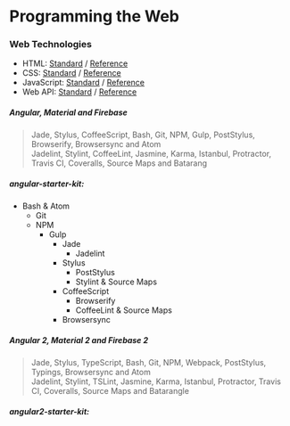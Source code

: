 # Programming the Web

### Web Technologies
* HTML: [Standard](https://www.w3.org/TR/html51/) / [Reference](https://developer.mozilla.org/en-US/docs/Web/HTML/Reference)
* CSS: [Standard](https://www.w3.org/Style/CSS/current-work) / [Reference](https://developer.mozilla.org/en-US/docs/Web/CSS/Reference)
* JavaScript: [Standard](http://www.ecma-international.org/ecma-262/6.0/) / [Reference](https://developer.mozilla.org/en-US/docs/Web/JavaScript/Reference)
* Web API: [Standard](https://www.w3.org/TR/#tr_Javascript_APIs) / [Reference](https://github.com/Shyam-Chen/Web-Cheat-Sheet/blob/master/Web-API-Reference.md)

##### Angular, Material and Firebase
> Jade, Stylus, CoffeeScript, Bash, Git, NPM, Gulp, PostStylus, Browserify, Browsersync and Atom<br>
> Jadelint, Stylint, CoffeeLint, Jasmine, Karma, Istanbul, Protractor, Travis CI, Coveralls, Source Maps and Batarang

##### angular-starter-kit:
* Bash & Atom
  * Git
  * NPM
    * Gulp
      * Jade
        * Jadelint
      * Stylus
        * PostStylus
        * Stylint & Source Maps
      * CoffeeScript
        * Browserify
        * CoffeeLint & Source Maps
      * Browsersync

##### Angular 2, Material 2 and Firebase 2
> Jade, Stylus, TypeScript, Bash, Git, NPM, Webpack, PostStylus, Typings, Browsersync  and Atom<br>
> Jadelint, Stylint, TSLint, Jasmine, Karma, Istanbul, Protractor, Travis CI, Coveralls, Source Maps and Batarangle

##### angular2-starter-kit:
